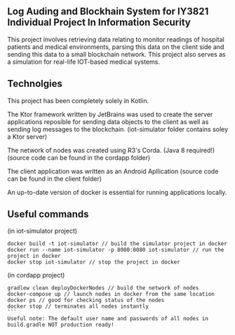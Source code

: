 ## Log Auding and Blockhain System for IY3821 Individual Project In Information Security

This project involves retrieving data relating to monitor readings of hospital patients
and medical environments, parsing this data on the client side and sending this data
to a small blockchain network. This project also serves as a simulation for 
real-life IOT-based medical systems.

## Technolgies

This project has been completely solely in Kotlin. 

The Ktor framework written by JetBrains was used to create the server applications reposible 
for sending data objects to the client as well as sending log messages to the blockchain.
(iot-simulator folder contains soley a Ktor server)

The network of nodes was created using R3's Corda. (Java 8 required!)
(source code can be found in the cordapp folder)

The client application was written as an Android Apllication 
(source code can be found in the client folder)

An up-to-date version of docker is essential for running applications locally.

## Useful commands

(in iot-simulator project)

```
docker build -t iot-simulator // build the simulator project in docker
docker run --name iot-simulator -p 8080:8080 iot-simulator // run the project in docker
docker stop iot-simulator // stop the project in docker
```

(in cordapp project)
````
gradlew clean deployDockerNodes // build the network of nodes
docker-compose up // launch nodes in docker from the same location
docker ps // good for checking status of the nodes
docker stop // terminates all nodes instantly
```
Useful note: The default user name and passwords of all nodes in build.gradle NOT production ready!
